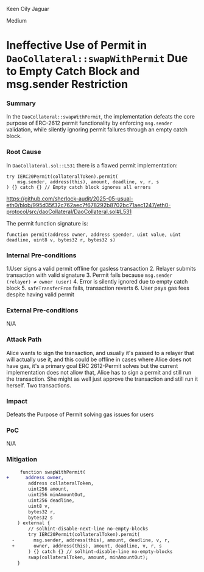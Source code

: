 Keen Oily Jaguar

Medium

# Ineffective Use of Permit in `DaoCollateral::swapWithPermit` Due to Empty Catch Block and msg.sender Restriction

### Summary

In  the `DaoCollateral::swapWithPermit`, the implementation defeats the core purpose of ERC-2612 permit functionality by enforcing `msg.sender` validation, while silently ignoring permit failures through an empty catch block.

### Root Cause

In `DaoCollateral.sol::L531`  there is a flawed permit implementation:
```solidity
try IERC20Permit(collateralToken).permit(
    msg.sender, address(this), amount, deadline, v, r, s
) {} catch {} // Empty catch block ignores all errors
```
https://github.com/sherlock-audit/2025-05-usual-eth0/blob/995d35f32c762aec7f678292b8702bc71aec1247/eth0-protocol/src/daoCollateral/DaoCollateral.sol#L531

The permit function signature is:
```solidity
function permit(address owner, address spender, uint value, uint deadline, uint8 v, bytes32 r, bytes32 s)
```

### Internal Pre-conditions

1.User signs a valid permit offline for gasless transaction
2. Relayer submits transaction with valid signature
3. Permit fails because `msg.sender (relayer) ≠ owner (user)`
4. Error is silently ignored due to empty catch block
5. `safeTransferFrom` fails, transaction reverts
6. User pays gas fees despite having valid permit

### External Pre-conditions

N/A

### Attack Path


Alice wants to sign the transaction, and usually it's passed to a relayer that will actually use it, and this could be offline in cases where Alice does not have gas, it's a primary goal ERC 2612-Permit solves
but the current implementation does not allow that, Alice has to sign a permit and still run the transaction. She might as well just approve the transaction and still run it herself. Two transactions.

### Impact

Defeats the Purpose of Permit solving gas issues for users

### PoC

N/A

### Mitigation

```diff
     function swapWithPermit(
+      address owner,
        address collateralToken,
        uint256 amount,
        uint256 minAmountOut,
        uint256 deadline,
        uint8 v,
        bytes32 r,
        bytes32 s
    ) external {
        // solhint-disable-next-line no-empty-blocks
        try IERC20Permit(collateralToken).permit(
  -       msg.sender, address(this), amount, deadline, v, r, 
  +       owner, address(this), amount, deadline, v, r, s
        ) {} catch {} // solhint-disable-line no-empty-blocks
        swap(collateralToken, amount, minAmountOut);
    } 
```